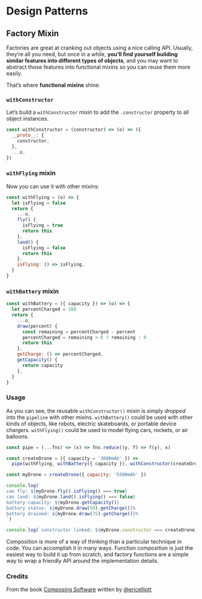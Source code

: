 # Design Patterns

## Factory Mixin

Factories are great at cranking out objects using a nice calling API. Usually, they’re all you need, but once in a while, **you’ll find yourself building similar features into different types of objects**, and you may want to abstract those features into functional mixins so you can reuse them more easily.

That’s where **functional mixins** shine.

### `withConstructor`

Let’s build a `withConstructor` mixin to add the `.constructor` property to all object instances.

```js
const withConstructor = (constructor) => (o) => ({
  __proto__: {
    constructor,
  },
  ...o,
})
```

### `withFlying` mixin

Now you can use it with other mixins:

```js
const withFlying = (o) => {
  let isFlying = false
  return {
    ...o,
    fly() {
      isFlying = true
      return this
    },
    land() {
      isFlying = false
      return this
    },
    isFlying: () => isFlying,
  }
}
```

### `withBattery` mixin

```js
const withBattery = ({ capacity }) => (o) => {
  let percentCharged = 100
  return {
    ...o,
    draw(percent) {
      const remaining = percentCharged - percent
      percentCharged = remaining > 0 ? remaining : 0
      return this
    },
    getCharge: () => percentCharged,
    getCapacity() {
      return capacity
    },
  }
}
```

### Usage

As you can see, the reusable `withConstructor()` mixin is simply _dropped_ into the `pipeline` with other mixins. `withBattery()` could be used with other kinds of objects, like robots, electric skateboards, or portable device chargers. `withFlying()` could be used to model flying cars, rockets, or air balloons.

```js
const pipe = (...fns) => (x) => fns.reduce((y, f) => f(y), x)

const createDrone = ({ capacity = '3000mAh' }) =>
  pipe(withFlying, withBattery({ capacity }), withConstructor(createDrone))({})

const myDrone = createDrone({ capacity: '5500mAh' })

console.log(`
can fly: ${myDrone.fly().isFlying() === true}
can land: ${myDrone.land().isFlying() === false}
battery capacity: ${myDrone.getCapacity()}
battery status: ${myDrone.draw(50).getCharge()}%
battery drained: ${myDrone.draw(75).getCharge()}%
`)

console.log(`constructor linked: ${myDrone.constructor === createDrone}`)
```

Composition is more of a way of thinking than a particular technique in code. You can accomplish it in many ways. Function composition is just the easiest way to build it up from scratch, and factory functions are a simple way to wrap a friendly API around the implementation details.

### Credits

From the book [Composing Software](https://www.amazon.com/Composing-Software-Exploration-Programming-Composition/dp/1661212565) written by [@ericelliott](https://github.com/ericelliott)
